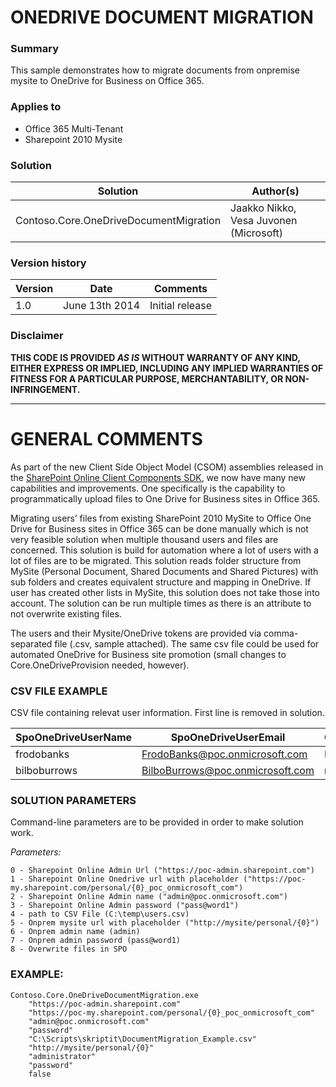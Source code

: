 # ONEDRIVE DOCUMENT MIGRATION #

### Summary ###
This sample demonstrates how to migrate documents from onpremise mysite to OneDrive for Business on Office 365.

### Applies to ###
- Office 365 Multi-Tenant
- Sharepoint 2010 Mysite


### Solution ###
Solution | Author(s)
---------|----------
Contoso.Core.OneDriveDocumentMigration | Jaakko Nikko, Vesa Juvonen (Microsoft)

### Version history ###
Version  | Date | Comments
---------| -----| --------
1.0  | June 13th 2014 | Initial release

### Disclaimer ###
**THIS CODE IS PROVIDED *AS IS* WITHOUT WARRANTY OF ANY KIND, EITHER EXPRESS OR IMPLIED, INCLUDING ANY IMPLIED WARRANTIES OF FITNESS FOR A PARTICULAR PURPOSE, MERCHANTABILITY, OR NON-INFRINGEMENT.**


----------

# GENERAL COMMENTS #
As part of the new Client Side Object Model (CSOM) assemblies released in the [SharePoint Online Client Components SDK](http://www.microsoft.com/en-us/download/details.aspx?id=42038), we now have many new capabilities and improvements. One specifically is the capability to programmatically upload files to One Drive for Business sites in Office 365.

Migrating users’ files from existing SharePoint 2010 MySite to Office One Drive for Business sites in Office 365 can be done manually which is not very feasible solution when multiple thousand users and files are concerned. This solution is build for automation where a lot of users with a lot of files are to be migrated. This solution reads folder structure from MySite (Personal Document, Shared Documents and Shared Pictures) with sub folders and creates equivalent structure and mapping in OneDrive. If user has created other lists in MySite, this solution does not take those into account. The solution can be run multiple times as there is an attribute to not overwrite existing files.

The users and their Mysite/OneDrive tokens are provided via comma-separated file (.csv, sample attached). The same csv file could be used for automated OneDrive for Business site promotion (small changes to Core.OneDriveProvision needed, however).


### CSV FILE EXAMPLE ###
CSV file containing relevat user information. First line is removed in solution.

SpoOneDriveUserName | SpoOneDriveUserEmail | OnPremUserName
--------------------|----------------------|-----------------
frodobanks | FrodoBanks@poc.onmicrosoft.com | Plifispen
bilboburrows | BilboBurrows@poc.onmicrosoft.com | noter1958

### SOLUTION PARAMETERS ###
Command-line parameters are to be provided in order to make solution work.

_Parameters:_
```
0 - Sharepoint Online Admin Url ("https://poc-admin.sharepoint.com")
1 - Sharepoint Online Onedrive url with placeholder ("https://poc-my.sharepoint.com/personal/{0}_poc_onmicrosoft_com")
2 - Sharepoint Online Admin name ("admin@poc.onmicrosoft.com")
3 - Sharepoint Online Admin password ("pass@word1")
4 - path to CSV File (C:\temp\users.csv)
5 - Onprem mysite url with placeholder ("http://mysite/personal/{0}")
6 - Onprem admin name (admin)
7 - Onprem admin password (pass@word1)
8 - Overwrite files in SPO
```

### EXAMPLE: ###
```
Contoso.Core.OneDriveDocumentMigration.exe
	"https://poc-admin.sharepoint.com"
	"https://poc-my.sharepoint.com/personal/{0}_poc_onmicrosoft_com"
	"admin@poc.onmicrosoft.com"
	"password"
	"C:\Scripts\skriptit\DocumentMigration_Example.csv"
	"http://mysite/personal/{0}"
	"administrator"
	"password"
	false
```